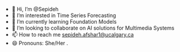 - 👋 Hi, I’m @Sepideh
- 👀 I’m interested in Time Series Forecasting 
- 🌱 I’m currently learning Foundation Models
- 💞️ I’m looking to collaborate on AI solutions for Multimedia Systems
- 📫 How to reach me sepideh.afshar1@ucalgary.ca
- 😄 Pronouns: She/Her
.

<!---
SepidehUcalgary/SepidehUcalgary is a ✨ special ✨ repository because its `README.md` (this file) appears on your GitHub profile.
You can click the Preview link to take a look at your changes.
--->
